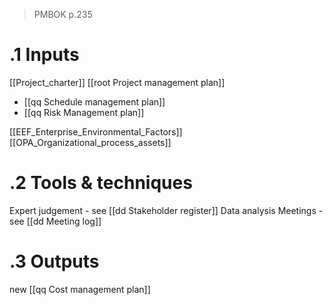 > PMBOK p.235
# .1 Inputs
[[Project_charter]]
[[root Project management plan]]
* [[qq Schedule management plan]]
* [[qq Risk Management plan]]

[[EEF_Enterprise_Environmental_Factors]]
[[OPA_Organizational_process_assets]]

# .2 Tools & techniques
Expert judgement - see [[dd Stakeholder register]]
Data analysis
Meetings - see [[dd Meeting log]]

# .3 Outputs
new [[qq Cost management plan]]


